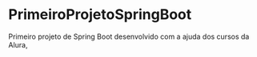 # PrimeiroProjetoSpringBoot
Primeiro projeto de Spring Boot desenvolvido com a ajuda dos cursos da Alura,
